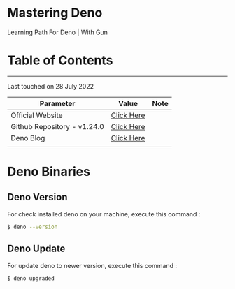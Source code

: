 # Mastering Deno
 Learning Path For Deno | With Gun





# Table of Contents





----

Last touched on 28 July 2022

| Parameter                   | Value                                          | Note |
| --------------------------- | ---------------------------------------------- | ---- |
| Official Website            | [Click Here](https://deno.land/)               |      |
| Github Repository - v1.24.0 | [Click Here](https://github.com/denoland/deno) |      |
| Deno Blog                   | [Click Here](https://deno.com/blog)            |      |
|                             |                                                |      |





# Deno Binaries



## Deno Version

For check installed deno on your machine, execute this command :

```bash
$ deno --version
```





## Deno Update 

For update deno to newer version, execute this command : 

```bash
$ deno upgraded
```

